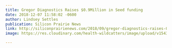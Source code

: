 ```yaml
---
title: Gregor Diagnostics Raises $0.9Million in Seed funding
date: 2018-12-07 11:58:02 -0600
author: Lindsey Settles
publication: Silicon Prairie News
link: http://siliconprairienews.com/2018/09/gregor-diagnostics-raises-0-9-million-seed-funding-in-july
image: https://res.cloudinary.com/health-wildcatters/image/upload/v1543943841/spn_funding-1.webp

---
```

